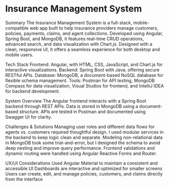 # Insurance Management System

Summary
The Insurance Management System is a full-stack, mobile-compatible web app built to help insurance providers manage customers, policies, payments, claims, and agent collections. Developed using Angular, Spring Boot, and MongoDB, it features real-time CRUD operations, advanced search, and data visualization with Chart.js. Designed with a clean, responsive UI, it offers a seamless experience for both desktop and mobile users.

Tech Stack
Frontend: Angular, with HTML, CSS, JavaScript, and Chart.js for interactive visualizations.
Backend: Spring Boot with Java, offering secure RESTful APIs.
Database: MongoDB, a document-based NoSQL database for flexible schema management.
Tools: Postman for API testing, MongoDB Compass for data visualization, Visual Studios for frontend, and IntelliJ IDEA for backend development.

System Overview
The Angular frontend interacts with a Spring Boot backend through REST APIs. Data is stored in MongoDB using a document-based structure. APIs are tested in Postman and documented using Swagger UI for clarity.

Challenges & Solutions
Managing user roles and different data flows for agents vs. customers required thoughtful design. I used modular services in the backend to keep logic clean and separate.
Modeling non-relational data in MongoDB took some trial-and-error, but I designed the schema to avoid deep nesting and improve query performance.
Frontend validations and dynamic routing were handled using Angular Reactive Forms and Router.

UX/UI Considerations
Used Angular Material to maintain a consistent and accessible UI
Dashboards are interactive and optimized for smaller screens
Users can create, edit, and manage policies, customers, and claims directly from the interface


